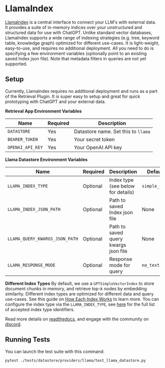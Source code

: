 
# LlamaIndex

[LlamaIndex](https://github.com/jerryjliu/llama_index) is a central interface to connect your LLM's with external data.
It provides a suite of in-memory indices over your unstructured and structured data for use with ChatGPT.
Unlike standard vector databases, LlamaIndex supports a wide range of indexing strategies (e.g. tree, keyword table, knowledge graph) optimized for different use-cases.
It is light-weight, easy-to-use, and requires no additional deployment.
All you need to do is specifying a few environment variables (optionally point to an existing saved Index json file).
Note that metadata filters in queries are not yet supported.

## Setup
Currently, LlamaIndex requires no additional deployment
and runs as a part of the Retrieval Plugin.
It is super easy to setup and great for quick prototyping
with ChatGPT and your external data.

**Retrieval App Environment Variables**

| Name             | Required | Description                         |
|------------------|----------|-------------------------------------|
| `DATASTORE`      | Yes      | Datastore name. Set this to `llama` |
| `BEARER_TOKEN`   | Yes      | Your secret token                   |
| `OPENAI_API_KEY` | Yes      | Your OpenAI API key                 |

**Llama Datastore Environment Variables**

| Name                           | Required | Description                          | Default       |
|--------------------------------|----------|--------------------------------------|---------------|
| `LLAMA_INDEX_TYPE`             | Optional | Index type (see below for details)   | `simple_dict` |
| `LLAMA_INDEX_JSON_PATH`        | Optional | Path to saved Index json file        | None          |
| `LLAMA_QUERY_KWARGS_JSON_PATH` | Optional | Path to saved query kwargs json file | None          |
| `LLAMA_RESPONSE_MODE`          | Optional | Response mode for query              | `no_text`     | 


**Different Index Types**
By default, we use a `GPTSimpleVectorIndex` to store document chunks in memory, 
and retrieve top-k nodes by embedding similarity.
Different index types are optimized for different data and query use-cases.
See this guide on [How Each Index Works](https://gpt-index.readthedocs.io/en/latest/guides/primer/index_guide.html) to learn more.
You can configure the index type via the `LLAMA_INDEX_TYPE`, see [here](https://gpt-index.readthedocs.io/en/latest/reference/indices/composability_query.html#gpt_index.data_structs.struct_type.IndexStructType) for the full list of accepted index type identifiers.


Read more details on [readthedocs](https://gpt-index.readthedocs.io/en/latest/), 
and engage with the community on [discord](https://discord.com/invite/dGcwcsnxhU).

## Running Tests
You can launch the test suite with this command:

```bash
pytest ./tests/datastore/providers/llama/test_llama_datastore.py
```